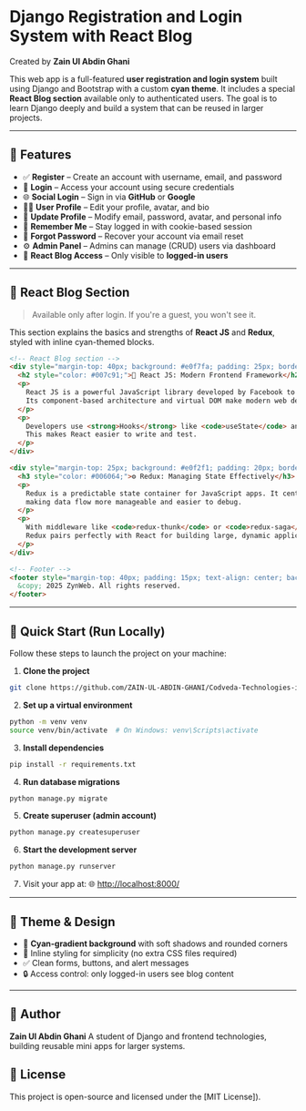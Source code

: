 
# Django Registration and Login System with React Blog  
Created by **Zain Ul Abdin Ghani**

This web app is a full-featured **user registration and login system** built using Django and Bootstrap with a custom **cyan theme**. It includes a special **React Blog section** available only to authenticated users. The goal is to learn Django deeply and build a system that can be reused in larger projects.

---

## 🌟 Features

- ✅ **Register** – Create an account with username, email, and password
- 🔐 **Login** – Access your account using secure credentials
- 🌐 **Social Login** – Sign in via **GitHub** or **Google**
- 🧑‍💼 **User Profile** – Edit your profile, avatar, and bio
- 📝 **Update Profile** – Modify email, password, avatar, and personal info
- 🍪 **Remember Me** – Stay logged in with cookie-based session
- 🔁 **Forgot Password** – Recover your account via email reset
- ⚙️ **Admin Panel** – Admins can manage (CRUD) users via dashboard
- 📰 **React Blog Access** – Only visible to **logged-in users**

---

## 📰 React Blog Section

> Available only after login. If you're a guest, you won't see it.

This section explains the basics and strengths of **React JS** and **Redux**, styled with inline cyan-themed blocks.

```html
<!-- React Blog section -->
<div style="margin-top: 40px; background: #e0f7fa; padding: 25px; border-radius: 10px;">
  <h2 style="color: #007c91;">🌟 React JS: Modern Frontend Framework</h2>
  <p>
    React JS is a powerful JavaScript library developed by Facebook to build fast and interactive UIs. 
    Its component-based architecture and virtual DOM make modern web development efficient and scalable.
  </p>
  <p>
    Developers use <strong>Hooks</strong> like <code>useState</code> and <code>useEffect</code> to manage state in functional components. 
    This makes React easier to write and test.
  </p>
</div>

<div style="margin-top: 25px; background: #e0f2f1; padding: 20px; border-radius: 10px;">
  <h3 style="color: #006064;">⚙️ Redux: Managing State Effectively</h3>
  <p>
    Redux is a predictable state container for JavaScript apps. It centralizes state in a single store,
    making data flow more manageable and easier to debug.
  </p>
  <p>
    With middleware like <code>redux-thunk</code> or <code>redux-saga</code>, async logic becomes clean and maintainable.
    Redux pairs perfectly with React for building large, dynamic applications.
  </p>
</div>

<!-- Footer -->
<footer style="margin-top: 40px; padding: 15px; text-align: center; background: #b2ebf2; color: #004d40;">
  &copy; 2025 ZynWeb. All rights reserved.
</footer>
````

---

## 🚀 Quick Start (Run Locally)

Follow these steps to launch the project on your machine:

1. **Clone the project**

```bash
git clone https://github.com/ZAIN-UL-ABDIN-GHANI/Codveda-Technologies-intern/tree/main/level%203%20task%202/django-registration-and-login-system-blog
```

2. **Set up a virtual environment**

```bash
python -m venv venv
source venv/bin/activate  # On Windows: venv\Scripts\activate
```

3. **Install dependencies**

```bash
pip install -r requirements.txt
```

4. **Run database migrations**

```bash
python manage.py migrate
```

5. **Create superuser (admin account)**

```bash
python manage.py createsuperuser
```

6. **Start the development server**

```bash
python manage.py runserver
```

7. Visit your app at:
   🌐 [http://localhost:8000/](http://localhost:8000/)

---

## 🎨 Theme & Design

* 🔷 **Cyan-gradient background** with soft shadows and rounded corners
* 🎨 Inline styling for simplicity (no extra CSS files required)
* ✅ Clean forms, buttons, and alert messages
* 🔒 Access control: only logged-in users see blog content

---

## 👤 Author

**Zain Ul Abdin Ghani**
A student of Django and frontend technologies, building reusable mini apps for larger systems.



## 📜 License

This project is open-source and licensed under the [MIT License]).

```

